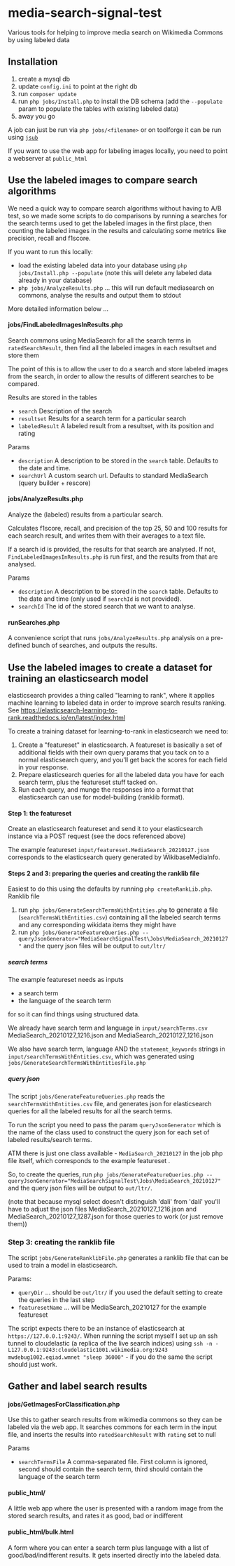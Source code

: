 # media-search-signal-test

Various tools for helping to improve media search on Wikimedia Commons by using labeled data

## Installation

1. create a mysql db
2. update `config.ini` to point at the right db
3. run `composer update`
4. run `php jobs/Install.php` to install the DB schema (add the `--populate` param to populate the tables with existing labeled data)
5. away you go

A job can just be run via `php jobs/<filename>` or on toolforge it can be run using [`jsub`](https://wikitech.wikimedia.org/wiki/Help:Toolforge/Grid#Submitting_simple_one-off_jobs_using_'jsub') 

If you want to use the web app for labeling images locally, you need to point a webserver at `public_html`

## Use the labeled images to compare search algorithms

We need a quick way to compare search algorithms without having to A/B test, so we made some scripts to do comparisons by running a searches for the search terms used to get the labeled images in the first place, then counting the labeled images in the results and calculating some metrics like precision, recall and f1score. 

If you want to run this locally:
* load the existing labeled data into your database using `php jobs/Install.php --populate` (note this will delete any labeled data already in your database)
* `php jobs/AnalyzeResults.php` ... this will run default mediasearch on commons, analyse the results and output them to stdout

More detailed information below ...

#### jobs/FindLabeledImagesInResults.php

Search commons using MediaSearch for all the search terms in `ratedSearchResult`, then find all the labeled images in each resultset and store them

The point of this is to allow the user to do a search and store labeled images from the search, in order to allow the results of different searches to be compared.

Results are stored in the tables
* `search` Description of the search
* `resultset` Results for a search term for a particular search
* `labeledResult` A labeled result from a resultset, with its position and rating

Params
* `description` A description to be stored in the `search` table. Defaults to the date and time.
* `searchUrl` A custom search url. Defaults to standard MediaSearch (query builder + rescore)

#### jobs/AnalyzeResults.php

Analyze the (labeled) results from a particular search.

Calculates f1score, recall, and precision of the top 25, 50 and 100 results for each search result, and writes them with their averages to a text file.

If a search id is provided, the results for that search are analysed. If not, `FindLabeledImagesInResults.php` is run first, and the results from that are analysed.

Params
* `description` A description to be stored in the `search` table. Defaults to the date and time (only used if `searchId` is not provided).
* `searchId` The id of the stored search that we want to analyse.

#### runSearches.php

A convenience script that runs `jobs/AnalyzeResults.php` analysis on a pre-defined bunch of searches, and outputs the results.

## Use the labeled images to create a dataset for training an elasticsearch model

elasticsearch provides a thing called "learning to rank", where it applies machine learning to labeled data in order to improve search results ranking. See https://elasticsearch-learning-to-rank.readthedocs.io/en/latest/index.html 

To create a training dataset for learning-to-rank in elasticsearch we need to:
1. Create a "featureset" in elasticsearch. A featureset is basically a set of additional fields with their own query params that you tack on to a normal elasticsearch query, and you'll get back the scores for each field in your response.
2. Prepare elasticsearch queries for all the labeled data you have for each search term, plus the featureset stuff tacked on.
3. Run each query, and munge the responses into a format that elasticsearch can use for model-building (ranklib format).

#### Step 1: the featureset

Create an elasticsearch featureset and send it to your elasticsearch instance via a POST request (see the docs referenced above)

The example featureset `input/featureset.MediaSearch_20210127.json` corresponds to the elasticsearch query generated by WikibaseMediaInfo. 

#### Steps 2 and 3: preparing the queries and creating the ranklib file

Easiest to do this using the defaults by running `php createRankLib.php`. Ranklib file 


1. run `php jobs/GenerateSearchTermsWithEntities.php` to generate a file (`searchTermsWithEntities.csv`) containing all the labeled search terms and any corresponding wikidata items they might have
2. run `php jobs/GenerateFeatureQueries.php --queryJsonGenerator="MediaSearchSignalTest\Jobs\MediaSearch_20210127"` and the query json files will be output to `out/ltr/`

##### search terms

The example featureset needs as inputs
* a search term
* the language of the search term

for so it can find things using structured data. 

We already have search term and language in `input/searchTerms.csv` MediaSearch_20210127_1216.json and MediaSearch_20210127_1216.json

We also have search term, language AND the `statement_keywords` strings in `input/searchTermsWithEntities.csv`, which was generated using `jobs/GenerateSearchTermsWithEntitiesFile.php`

##### query json

The script `jobs/GenerateFeatureQueries.php` reads the `searchTermsWithEntities.csv` file, and generates json for elasticsearch queries for all the labeled results for all the search terms.

To run the script you need to pass the param `queryJsonGenerator` which is the name of the class used to construct the query json for each set of labeled results/search terms. 

ATM there is just one class available - `MediaSearch_20210127` in the job php file itself, which corresponds to the example featureset . 

So, to create the queries, run `php jobs/GenerateFeatureQueries.php --queryJsonGenerator="MediaSearchSignalTest\Jobs\MediaSearch_20210127"` and the query json files will be output to `out/ltr/`.

(note that because mysql select doesn't distinguish 'dali' from 'dalí' you'll have to adjust the json files MediaSearch_20210127_1216.json and MediaSearch_20210127_1287.json for those queries to work (or just remove them))

### Step 3: creating the ranklib file

The script `jobs/GenerateRanklibFile.php` generates a ranklib file that can be used to train a model in elasticsearch. 

Params:
* `queryDir` ... should be `out/ltr/` if you used the default setting to create the queries in the last step
* `featuresetName` ... will be MediaSearch_20210127 for the example featureset

The script expects there to be an instance of elasticsearch at `https://127.0.0.1:9243/`. When running the script myself I set up an ssh tunnel to cloudelastic (a replica of the live search indices) using `ssh -n -L127.0.0.1:9243:cloudelastic1001.wikimedia.org:9243 mwdebug1002.eqiad.wmnet "sleep 36000"` - if you do the same the script should just work.

## Gather and label search results

#### jobs/GetImagesForClassification.php

Use this to gather search results from wikimedia commons so they can be labeled via the web app. It searches commons for each term in the input file, and inserts the results into `ratedSearchResult` with `rating` set to null

Params
* `searchTermsFile` A comma-separated file. First column is ignored, second should contain the search term, third should contain the language of the search term 

#### public_html/

A little web app where the user is presented with a random image from the stored search results, and rates it as good, bad or indifferent

#### public_html/bulk.html

A form where you can enter a search term plus language with a list of good/bad/indifferent results. It gets inserted directly into the labeled data.



